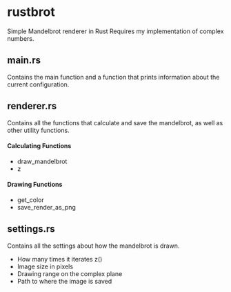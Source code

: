 # rustbrot
Simple Mandelbrot renderer in Rust
Requires my implementation of complex numbers.

## main.rs
Contains the main function and a function that prints information about the current configuration.

## renderer.rs
Contains all the functions that calculate and save the mandelbrot,
as well as other utility functions.

#### Calculating Functions
* draw_mandelbrot
* z

#### Drawing Functions
* get_color
* save_render_as_png

## settings.rs
Contains all the settings about how the mandelbrot is drawn.

* How many times it iterates z()
* Image size in pixels
* Drawing range on the complex plane
* Path to where the image is saved
